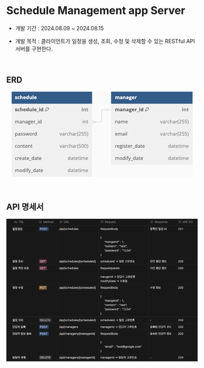 # Schedule Management app Server
-  개발 기간 : 2024.08.09 ~ 2024.08.15
   
-  개발 목적 : 클라이언트가 일정을 생성, 조회, 수정 및 삭제할 수 있는 RESTful API 서버를 구현한다.

<br>

## ERD

<p align = "center"><img src="img/erd.png"></p>

<br>

## API 명세서
<p align = "center"><img src="img/api_document.png"></p>